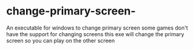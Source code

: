 # change-primary-screen-
An executable for windows to change primary screen some games don't have the support for changing screens this exe will change the primary screen so you can play on the other screen 
